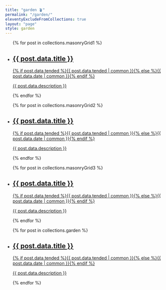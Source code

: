 ```yaml
---
title: "garden 🪴"
permalink: "/garden/" 
eleventyExcludeFromCollections: true
layout: "page"
style: garden
---
```


<nav>
<div class="garden">
  <ul>
  {% for post in collections.masonryGrid1 %}
  <a href="{{ post.url }}">
  <li>
    <h2>{{ post.data.title }}</h2>
    {% if post.data.tended %}<time transform datetime='{{ post.data.tended | datetime }}' title='{{ post.data.tended | common }}'>{{ post.data.tended | common }}</time>{% else %}<time transform datetime='{{ post.data.date | datetime }}' title='{{ post.data.date | common }}'>{{ post.data.date | common }}</time>{% endif %}
     <p>{{ post.data.description }}</p>
  </li>
  </a>
  {% endfor %}
  </ul>
  <ul>
  {% for post in collections.masonryGrid2 %}
  <a href="{{ post.url }}">
  <li>
    <h2>{{ post.data.title }}</h2>
    {% if post.data.tended %}<time transform datetime='{{ post.data.tended | datetime }}' title='{{ post.data.tended | common }}'>{{ post.data.tended | common }}</time>{% else %}<time transform datetime='{{ post.data.date | datetime }}' title='{{ post.data.date | common }}'>{{ post.data.date | common }}</time>{% endif %}
     <p>{{ post.data.description }}</p>
  </li>
  </a>
  {% endfor %}
  </ul>
  <ul>
  {% for post in collections.masonryGrid3 %}
  <a href="{{ post.url }}">
  <li>
    <h2>{{ post.data.title }}</h2>
    {% if post.data.tended %}<time transform datetime='{{ post.data.tended | datetime }}' title='{{ post.data.tended | common }}'>{{ post.data.tended | common }}</time>{% else %}<time transform datetime='{{ post.data.date | datetime }}' title='{{ post.data.date | common }}'>{{ post.data.date | common }}</time>{% endif %}
     <p>{{ post.data.description }}</p>
  </li>
  </a>
  {% endfor %}
  </ul>
  <ul class="mobile">
  {% for post in collections.garden %}
  <a href="{{ post.url }}">
  <li>
    <h2>{{ post.data.title }}</h2>
    {% if post.data.tended %}<time transform datetime='{{ post.data.tended | datetime }}' title='{{ post.data.tended | common }}'>{{ post.data.tended | common }}</time>{% else %}<time transform datetime='{{ post.data.date | datetime }}' title='{{ post.data.date | common }}'>{{ post.data.date | common }}</time>{% endif %}
     <p>{{ post.data.description }}</p>
  </li>
  </a>
  {% endfor %}
  </ul>
</div>
</nav>